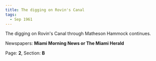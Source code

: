 ```yaml
---  
title: The digging on Rovin's Canal  
tags:  
  - Sep 1961  
---  
```

  
The digging on Rovin's Canal through Matheson Hammock continues.  
  
Newspapers: **Miami Morning News or The Miami Herald**  
  
Page: **2**, Section: **B** 
